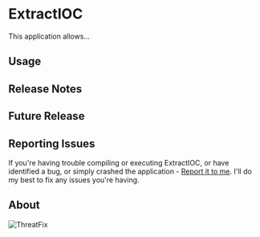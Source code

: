 ExtractIOC
===============
This application allows...

Usage
---------------

Release Notes
---------------

Future Release
---------------

Reporting Issues
----------------
If you're having trouble compiling or executing ExtractIOC, or have identified
a bug, or simply crashed the application - [Report it to me]. I'll do my best
to fix any issues you're having.

[Report it to me]: https://github.com/threatfix/ExtractIOC/wiki

About
----------------
![ThreatFix](http://cdn1.editmysite.com/uploads/5/1/4/0/51408561/background-images/1387838909.png)
